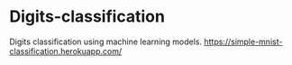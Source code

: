 # Digits-classification
Digits classification using machine learning models.
https://simple-mnist-classification.herokuapp.com/
